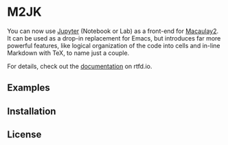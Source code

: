 # M2JK

You can now use [Jupyter](http://www.jupyter.org) (Notebook or Lab) as a front-end for [Macaulay2](https://faculty.math.illinois.edu/Macaulay2/).
It can be used as a drop-in replacement for Emacs,
but introduces far more powerful features, like
logical organization of the code into cells and in-line Markdown with TeX,
to name just a couple.

For details, check out the [documentation](http://m2jk.rtfd.io) on rtfd.io.

## Examples

## Installation

## License
